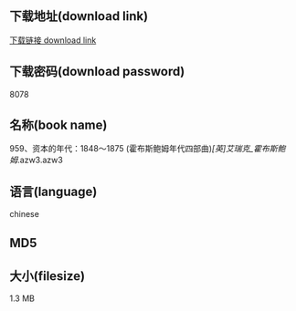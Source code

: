 ## 下载地址(download link)
[下载链接 download link](https://tutu365.netlify.app/?s=959%E3%80%81%E8%B5%84%E6%9C%AC%E7%9A%84%E5%B9%B4%E4%BB%A3%EF%BC%9A1848%EF%BD%9E1875+%28%E9%9C%8D%E5%B8%83%E6%96%AF%E9%B2%8D%E5%A7%86%E5%B9%B4%E4%BB%A3%E5%9B%9B%E9%83%A8%E6%9B%B2%29_%5B%E8%8B%B1%5D%E8%89%BE%E7%91%9E%E5%85%8B_%E9%9C%8D%E5%B8%83%E6%96%AF%E9%B2%8D%E5%A7%86_.azw3)

## 下载密码(download password)
8078

## 名称(book name)
959、资本的年代：1848～1875 (霍布斯鲍姆年代四部曲)_[英]艾瑞克_霍布斯鲍姆_.azw3.azw3

## 语言(language)
chinese

## MD5


## 大小(filesize)
1.3 MB

